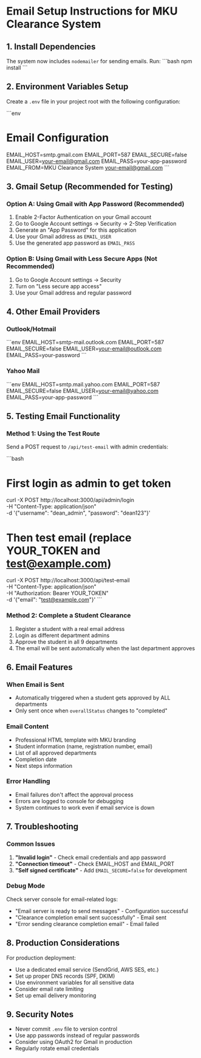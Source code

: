 # Email Setup Instructions for MKU Clearance System

## 1. Install Dependencies
The system now includes `nodemailer` for sending emails. Run:
\`\`\`bash
npm install
\`\`\`

## 2. Environment Variables Setup
Create a `.env` file in your project root with the following configuration:

\`\`\`env
# Email Configuration
EMAIL_HOST=smtp.gmail.com
EMAIL_PORT=587
EMAIL_SECURE=false
EMAIL_USER=your-email@gmail.com
EMAIL_PASS=your-app-password
EMAIL_FROM=MKU Clearance System <your-email@gmail.com>
\`\`\`

## 3. Gmail Setup (Recommended for Testing)

### Option A: Using Gmail with App Password (Recommended)
1. Enable 2-Factor Authentication on your Gmail account
2. Go to Google Account settings → Security → 2-Step Verification
3. Generate an "App Password" for this application
4. Use your Gmail address as `EMAIL_USER`
5. Use the generated app password as `EMAIL_PASS`

### Option B: Using Gmail with Less Secure Apps (Not Recommended)
1. Go to Google Account settings → Security
2. Turn on "Less secure app access"
3. Use your Gmail address and regular password

## 4. Other Email Providers

### Outlook/Hotmail
\`\`\`env
EMAIL_HOST=smtp-mail.outlook.com
EMAIL_PORT=587
EMAIL_SECURE=false
EMAIL_USER=your-email@outlook.com
EMAIL_PASS=your-password
\`\`\`

### Yahoo Mail
\`\`\`env
EMAIL_HOST=smtp.mail.yahoo.com
EMAIL_PORT=587
EMAIL_SECURE=false
EMAIL_USER=your-email@yahoo.com
EMAIL_PASS=your-app-password
\`\`\`

## 5. Testing Email Functionality

### Method 1: Using the Test Route
Send a POST request to `/api/test-email` with admin credentials:

\`\`\`bash
# First login as admin to get token
curl -X POST http://localhost:3000/api/admin/login \
  -H "Content-Type: application/json" \
  -d '{"username": "dean_admin", "password": "dean123"}'

# Then test email (replace YOUR_TOKEN and test@example.com)
curl -X POST http://localhost:3000/api/test-email \
  -H "Content-Type: application/json" \
  -H "Authorization: Bearer YOUR_TOKEN" \
  -d '{"email": "test@example.com"}'
\`\`\`

### Method 2: Complete a Student Clearance
1. Register a student with a real email address
2. Login as different department admins
3. Approve the student in all 9 departments
4. The email will be sent automatically when the last department approves

## 6. Email Features

### When Email is Sent
- Automatically triggered when a student gets approved by ALL departments
- Only sent once when `overallStatus` changes to "completed"

### Email Content
- Professional HTML template with MKU branding
- Student information (name, registration number, email)
- List of all approved departments
- Completion date
- Next steps information

### Error Handling
- Email failures don't affect the approval process
- Errors are logged to console for debugging
- System continues to work even if email service is down

## 7. Troubleshooting

### Common Issues
1. **"Invalid login"** - Check email credentials and app password
2. **"Connection timeout"** - Check EMAIL_HOST and EMAIL_PORT
3. **"Self signed certificate"** - Add `EMAIL_SECURE=false` for development

### Debug Mode
Check server console for email-related logs:
- "Email server is ready to send messages" - Configuration successful
- "Clearance completion email sent successfully" - Email sent
- "Error sending clearance completion email" - Email failed

## 8. Production Considerations

For production deployment:
- Use a dedicated email service (SendGrid, AWS SES, etc.)
- Set up proper DNS records (SPF, DKIM)
- Use environment variables for all sensitive data
- Consider email rate limiting
- Set up email delivery monitoring

## 9. Security Notes
- Never commit `.env` file to version control
- Use app passwords instead of regular passwords
- Consider using OAuth2 for Gmail in production
- Regularly rotate email credentials

